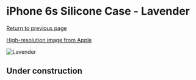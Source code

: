 # iPhone 6s Silicone Case - Lavender

[Return to previous page](/iphone_6)

[High-resolution image from Apple](https://store.storeimages.cdn-apple.com/8756/as-images.apple.com/is/MLCV2?wid=4500&hei=4500&fmt=png)

<div style="width: 512px"><img src="/almost_uncompressed/MLCV2.webp" alt="Lavender"></div>

## Under construction
